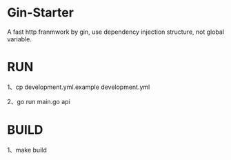 # Gin-Starter

A fast http franmwork by gin, use dependency injection structure, not global variable.

# RUN

1、cp development.yml.example development.yml

2、go run main.go api

# BUILD

1、make build